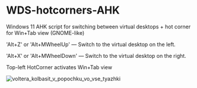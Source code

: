 # WDS-hotcorners-AHK
Windows 11 AHK script for switching between virtual desktops + hot corner for Win+Tab view (GNOME-like)


'Alt+Z' or 'Alt+MWheelUp' — Switch to the virtual desktop on the left.

'Alt+X' or 'Alt+MWheelDown' — Switch to the virtual desktop on the right.

Top-left HotCorner activates Win+Tab view

![voltera_kolbasit_v_popochku_vo_vse_tyazhki](https://github.com/Duletun/WinDeskSwitcher-hotcorners-AHK/assets/76465730/871f954a-3f5b-4280-ab77-a2ecdde49534)
